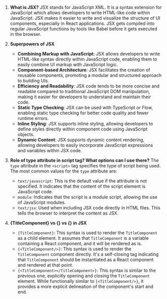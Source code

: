 1. **What is JSX?**
   JSX stands for JavaScript XML. It is a syntax extension for JavaScript which allows developers to write HTML-like code within JavaScript. JSX makes it easier to write and visualize the structure of UI components, especially in React applications. JSX gets compiled into regular JavaScript functions by tools like Babel before it gets executed in the browser.

2. **Superpowers of JSX**
   - **Combining Markup with JavaScript**: JSX allows developers to write HTML-like syntax directly within JavaScript code, enabling them to easily combine UI markup with JavaScript logic.
   - **Component-based Architecture**: JSX facilitates the creation of reusable components, promoting a modular and structured approach to building UIs.
   - **Efficiency and Readability**: JSX code tends to be more concise and readable compared to traditional JavaScript DOM manipulation, making it easier for developers to understand and maintain their code.
   - **Static Type Checking**: JSX can be used with TypeScript or Flow, enabling static type checking for better code quality and fewer runtime errors.
   - **Inline Styling**: JSX supports inline styling, allowing developers to define styles directly within component code using JavaScript objects.
   - **Dynamic Content**: JSX supports dynamic content rendering, allowing developers to easily incorporate JavaScript expressions and variables within JSX code.

3. **Role of type attribute in script tag? What options can I use there?**
   The `type` attribute in the `<script>` tag specifies the type of script being used. The most common values for the `type` attribute are:
   - `text/javascript`: This is the default value if the attribute is not specified. It indicates that the content of the script element is JavaScript code.
   - `module`: Indicates that the script is a module script, allowing the use of JavaScript modules.
   - `text/jsx`: Used when including JSX code directly in HTML files. This tells the browser to interpret the content as JSX.

4. **{TitleComponent} vs {<TitleComponent/>} vs {<TitleComponent></TitleComponent>} in JSX**
   - `{TitleComponent}`: This syntax is used to render the `TitleComponent` as a child element. It assumes that `TitleComponent` is a variable containing a React component, and it will be rendered as is.
   - `{<TitleComponent/>}`: This syntax is used to render the `TitleComponent` component directly. It's a self-closing tag indicating that `TitleComponent` should be instantiated as a React component and rendered at that point.
   - `{<TitleComponent></TitleComponent>}`: This syntax is similar to the previous one, explicitly opening and closing the `TitleComponent` element. While functionally similar to `{<TitleComponent/>}`, it provides a more explicit delineation of the component's start and end.
